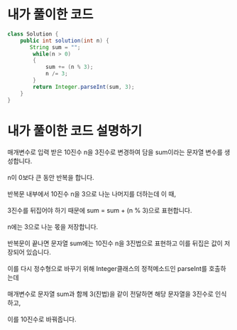 # 내가 풀이한 코드

```java
class Solution {
    public int solution(int n) {
       String sum = "";
        while(n > 0)
        {
            sum += (n % 3);
            n /= 3;
        }
        return Integer.parseInt(sum, 3);
    }
}
```

# 내가 풀이한 코드 설명하기

매개변수로 입력 받은 10진수 n을 3진수로 변경하여 담을 sum이라는 문자열 변수를 생성합니다.<br><br>
n이 0보다 큰 동안 반복을 합니다.<br><br>
반복문 내부에서 10진수 n을 3으로 나눈 나머지를 더하는데 이 때,<br><br>
3진수를 뒤집어야 하기 때문에 sum = sum + (n % 3)으로 표현합니다.<br><br>
n에는 3으로 나눈 몫을 저장합니다.<br><br>
반복문이 끝나면 문자열 sum에는 10진수 n을 3진법으로 표현하고 이를 뒤집은 값이 저장되어 있습니다.<br><br>
이를 다시 정수형으로 바꾸기 위해 Integer클래스의 정적메소드인 parseInt를 호출하는데<br><br>
매개변수로 문자열 sum과 함께 3(진법)을 같이 전달하면 해당 문자열을 3진수로 인식하고,<br><br>
이를 10진수로 바꿔줍니다.
